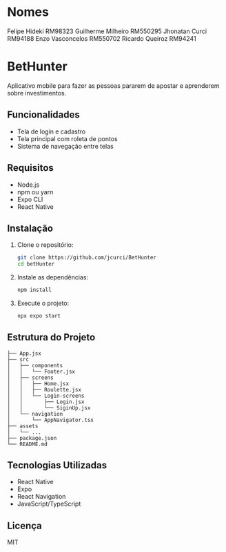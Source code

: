 # Nomes
Felipe Hideki RM98323
Guilherme Milheiro RM550295
Jhonatan Curci RM94188
Enzo Vasconcelos RM550702
Ricardo Queiroz RM94241

# BetHunter

Aplicativo mobile para fazer as pessoas pararem de apostar e aprenderem sobre investimentos.

## Funcionalidades

- Tela de login e cadastro
- Tela principal com roleta de pontos
- Sistema de navegação entre telas

## Requisitos

- Node.js
- npm ou yarn
- Expo CLI
- React Native

## Instalação

1. Clone o repositório:
   ```bash
   git clone https://github.com/jcurci/BetHunter
   cd betHunter
   ```
2. Instale as dependências:
   ```bash
   npm install
   ```
3. Execute o projeto:
   ```bash
   npx expo start
   ```

## Estrutura do Projeto

```
├── App.jsx
├── src
│   ├── components
│   │   └── Footer.jsx
│   ├── screens
│   │   ├── Home.jsx
│   │   ├── Roulette.jsx
│   │   └── Login-screens
│   │       ├── Login.jsx
│   │       └── SiginUp.jsx
│   └── navigation
│       └── AppNavigator.tsx
├── assets
│   └── ...
├── package.json
└── README.md
```

## Tecnologias Utilizadas

- React Native
- Expo
- React Navigation
- JavaScript/TypeScript

## Licença

MIT
